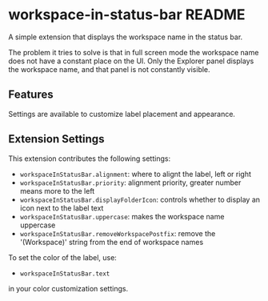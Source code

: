 # workspace-in-status-bar README

A simple extension that displays the workspace name in the status bar.

The problem it tries to solve is that in full screen mode the workspace name
does not have a constant place on the UI. Only the Explorer panel displays the
workspace name, and that panel is not constantly visible.

## Features

Settings are available to customize label placement and appearance.

## Extension Settings

This extension contributes the following settings:

* `workspaceInStatusBar.alignment`: where to alignt the label, left or right
* `workspaceInStatusBar.priority`: alignment priority, greater number means more to the left
* `workspaceInStatusBar.displayFolderIcon`: controls whether to display an icon next to the label text
* `workspaceInStatusBar.uppercase`: makes the workspace name uppercase
* `workspaceInStatusBar.removeWorkspacePostfix`: remove the '(Workspace)' string from the end of workspace names

To set the color of the label, use:

* `workspaceInStatusBar.text`

in your color customization settings.
